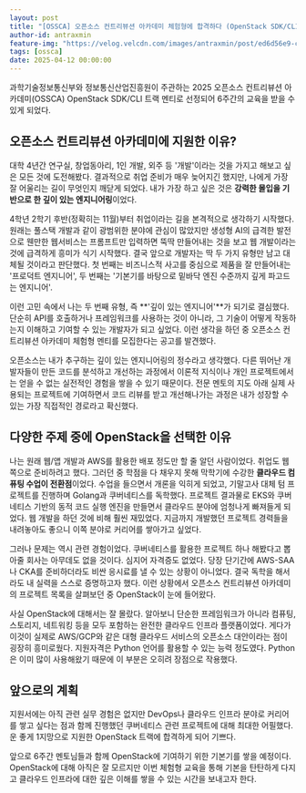 ```yaml
---
layout: post
title: "[OSSCA] 오픈소스 컨트리뷰션 아카데미 체험형에 합격하다 (OpenStack SDK/CLI)"
author-id: antraxmin
feature-img: "https://velog.velcdn.com/images/antraxmin/post/ed6d56e9-ce90-4805-8d1a-4d817a578903/image.png"
tags: [ossca]
date: 2025-04-12 00:00:00
---
```


과학기술정보통신부와 정보통신산업진흥원이 주관하는 2025 오픈소스 컨트리뷰션 아카데미(OSSCA) OpenStack SDK/CLI 트랙 멘티로 선정되어 6주간의 교육을 받을 수 있게 되었다. 

## 오픈소스 컨트리뷰션 아카데미에 지원한 이유? 
대학 4년간 연구실, 창업동아리, 1인 개발, 외주 등 '개발'이라는 것을 가지고 해보고 싶은 모든 것에 도전해봤다. 결과적으로 취업 준비가 매우 늦어지긴 했지만, 나에게 가장 잘 어울리는 길이 무엇인지 깨닫게 되었다. 내가 가장 하고 싶은 것은 **강력한 몰입을 기반으로 한 깊이 있는 엔지니어링**이었다.

4학년 2학기 후반(정확히는 11월)부터 취업이라는 길을 본격적으로 생각하기 시작했다. 원래는 풀스택 개발과 같이 광범위한 분야에 관심이 많았지만 생성형 AI의 급격한 발전으로 웬만한 웹서비스는 프롬프트만 입력하면 뚝딱 만들어내는 것을 보고 웹 개발이라는 것에 급격하게 흥미가 식기 시작했다. 결국 앞으로 개발자는 딱 두 가지 유형만 남고 대체될 것이라고 판단했다. 첫 번째는 비즈니스적 사고를 중심으로 제품을 잘 만들어내는 '프로덕트 엔지니어', 두 번째는 '기본기를 바탕으로 밑바닥 엔진 수준까지 깊게 파고드는 엔지니어'.

이런 고민 속에서 나는 두 번째 유형, 즉 **'깊이 있는 엔지니어'**가 되기로 결심했다. 단순히 API를 호출하거나 프레임워크를 사용하는 것이 아니라, 그 기술이 어떻게 작동하는지 이해하고 기여할 수 있는 개발자가 되고 싶었다. 이런 생각을 하던 중 오픈소스 컨트리뷰션 아카데미 체험형 멘티를 모집한다는 공고를 발견했다.

오픈소스는 내가 추구하는 깊이 있는 엔지니어링의 정수라고 생각했다. 다른 뛰어난 개발자들이 만든 코드를 분석하고 개선하는 과정에서 이론적 지식이나 개인 프로젝트에서는 얻을 수 없는 실전적인 경험을 쌓을 수 있기 때문이다. 전문 멘토의 지도 아래 실제 사용되는 프로젝트에 기여하면서 코드 리뷰를 받고 개선해나가는 과정은 내가 성장할 수 있는 가장 직접적인 경로라고 확신했다.

## 다양한 주제 중에 OpenStack을 선택한 이유
나는 원래 웹/앱 개발과 AWS를 활용한 배포 정도만 할 줄 알던 사람이었다. 취업도 웹 쪽으로 준비하려고 했다. 그러던 중 학점을 다 채우지 못해 막학기에 수강한 **클라우드 컴퓨팅 수업이 전환점**이었다. 수업을 들으면서 개론을 익히게 되었고, 기말고사 대체 텀 프로젝트를 진행하며 Golang과 쿠버네티스를 독학했다. 프로젝트 결과물로 EKS와 쿠버네티스 기반의 동적 코드 실행 엔진을 만들면서 클라우드 분야에 엄청나게 빠져들게 되었다. 웹 개발을 하던 것에 비해 훨씬 재밌었다. 지금까지 개발했던 프로젝트 경력들을 내려놓아도 좋으니 이쪽 분야로 커리어를 쌓아가고 싶었다.

그러나 문제는 역시 관련 경험이었다. 쿠버네티스를 활용한 프로젝트 하나 해봤다고 뽑아줄 회사는 아무데도 없을 것이다. 심지어 자격증도 없었다. 당장 단기간에 AWS-SAA나 CKA를 준비하더라도 비싼 응시료를 낼 수 있는 상황이 아니었다. 결국 독학을 해서라도 내 실력을 스스로 증명하고자 했다. 이런 상황에서 오픈소스 컨트리뷰션 아카데미의 프로젝트 목록을 살펴보던 중 OpenStack이 눈에 들어왔다. 

사실 OpenStack에 대해서는 잘 몰랐다. 알아보니 단순한 프레임워크가 아니라 컴퓨팅, 스토리지, 네트워킹 등을 모두 포함하는 완전한 클라우드 인프라 플랫폼이었다. 게다가 이것이 실제로 AWS/GCP와 같은 대형 클라우드 서비스의 오픈소스 대안이라는 점이 굉장히 흥미로웠다. 지원자격은 Python 언어를 활용할 수 있는 능력 정도였다. Python은 이미 많이 사용해왔기 때문에 이 부분은 오히려 장점으로 작용했다.


## 앞으로의 계획
지원서에는 아직 관련 실무 경험은 없지만 DevOps나 클라우드 인프라 분야로 커리어를 쌓고 싶다는 점과 함께 진행했던 쿠버네티스 관련 프로젝트에 대해 최대한 어필했다. 운 좋게 1지망으로 지원한 OpenStack 트랙에 합격하게 되어 기쁘다. 

앞으로 6주간 멘토님들과 함께 OpenStack에 기여하기 위한 기본기를 쌓을 예정이다. OpenStack에 대해 아직은 잘 모르지만 이번 체험형 교육을 통해 기본을 탄탄하게 다지고 클라우드 인프라에 대한 깊은 이해를 쌓을 수 있는 시간을 보내고자 한다. 